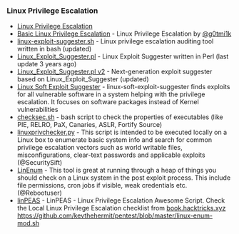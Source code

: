 
### Linux Privilege Escalation
* [Linux Privilege Escalation](https://github.com/swisskyrepo/PayloadsAllTheThings/blob/master/Methodology%20and%20Resources/Linux%20-%20Privilege%20Escalation.md) 
* [Basic Linux Privilege Escalation](https://blog.g0tmi1k.com/2011/08/basic-linux-privilege-escalation/) - Linux Privilege Escalation by [@g0tmi1k](https://twitter.com/g0tmi1k)
* [linux-exploit-suggester.sh](https://github.com/mzet-/linux-exploit-suggester) - Linux privilege escalation auditing tool written in bash (updated)
* [Linux_Exploit_Suggester.pl](https://github.com/PenturaLabs/Linux_Exploit_Suggester) - Linux Exploit Suggester written in Perl (last update 3 years ago)
* [Linux_Exploit_Suggester.pl v2](https://github.com/jondonas/linux-exploit-suggester-2) - Next-generation exploit suggester based on Linux_Exploit_Suggester (updated)
* [Linux Soft Exploit Suggester](https://github.com/belane/linux-soft-exploit-suggester) - linux-soft-exploit-suggester finds exploits for all vulnerable software in a system helping with the privilege escalation. It focuses on software packages instead of Kernel vulnerabilities
* [checksec.sh](https://github.com/slimm609/checksec.sh) - bash script to check the properties of executables (like PIE, RELRO, PaX, Canaries, ASLR, Fortify Source)
* [linuxprivchecker.py](http://www.securitysift.com/download/linuxprivchecker.py) - This script is intended to be executed locally on a Linux box to enumerate basic system info and search for common privilege escalation vectors such as world writable files, misconfigurations, clear-text passwords and applicable exploits (@SecuritySift)
* [LinEnum](https://github.com/rebootuser/LinEnum) - This tool is great at running through a heap of things you should check on a Linux system in the post exploit process. This include file permissions, cron jobs if visible, weak credentials etc.(@Rebootuser)
* [linPEAS](https://github.com/carlospolop/privilege-escalation-awesome-scripts-suite/tree/master/linPEAS) - LinPEAS - Linux Privilege Escalation Awesome Script. Check the Local Linux Privilege Escalation checklist from [book.hacktricks.xyz](https://book.hacktricks.xyz)
https://github.com/kevthehermit/pentest/blob/master/linux-enum-mod.sh

